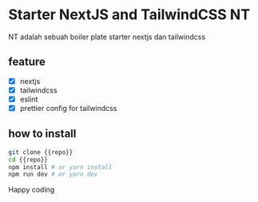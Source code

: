 # Starter NextJS and TailwindCSS NT

NT adalah sebuah boiler plate starter nextjs dan tailwindcss

## feature

<!-- create list feature readme -->

- [x] nextjs
- [x] tailwindcss
- [x] eslint
- [x] prettier config for tailwindcss

## how to install

<!-- how to install -->

```bash
git clone {{repo}}
cd {{repo}}
npm install # or yarn install
npm run dev # or yarn dev
```

Happy coding
